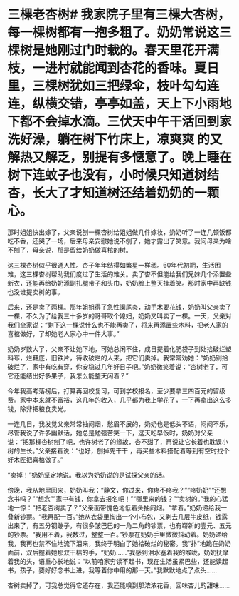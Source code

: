 # 三棵老杏树# 我家院子里有三棵大杏树，每一棵树都有一抱多粗了。奶奶常说这三棵树是她刚过门时栽的。春天里花开满枝，一进村就能闻到杏花的香味。夏日里，三棵树犹如三把绿伞，枝叶勾勾连连，纵横交错，亭亭如盖，天上下小雨地下都不会掉水滴。三伏天中午干活回到家洗好澡，躺在树下竹床上，凉爽爽 的又解热又解乏，别提有多惬意了。晚上睡在树下连蚊子也没有，小时候只知道树结杏，长大了才知道树还结着奶奶的一颗心。 

 那时姐姐快出嫁了，父亲说刨一棵杏树给姐姐做几件嫁妆，奶奶听了一连几顿饭都吃不香，还哭了一场，后来母亲安慰她说不刨了，她才露出了笑意。我问母亲为啥不刨了，母亲说，那是留给奶奶做喜棺的树。 

 这三棵杏树似乎很通人性。杏子年年结得如繁星一样稠。60年代初期，生活困难，这三棵杏树帮助我们度过了生活的难关。卖了杏不但能给我们兄妹几个添置些新衣，还能再给奶奶添副扎腿带子和头巾，奶奶脸上整天挂着笑。那时家中再缺钱也没谁提卖树的事。 

 后来，还是卖了两棵。那年姐姐得了急性阑尾炎，动手术要花钱，奶奶叫父亲卖了一棵，不久为了给我三十多岁的哥哥取个媳妇，奶奶又叫卖了一棵。一天，父亲对我们全家说：“剩下这一棵说什么也不能再卖了，将来再添置些木料，把老人家的喜棺做好，了却她老人家心中一件大事。” 

 奶奶岁数大了，父亲不让她下地，可她总闲不住，成日提着化肥袋子到处拾破烂塑料布，烂鞋底，旧铁片，待收破烂的人来，把它们卖掉。我常常劝她：“奶奶别拾破烂了，家中有吃有穿，你安稳过几年好日子吧。”奶奶微笑着说：“杏树老了，可它还能结出好多果子，我怎么能整天闲着？” 

 今年我高考落榜后，打算再回校复习，可到学校报名，至少要拿三四百元的留级费。家中本来就不富裕，这几年的收入，几乎都为我上学花了，一下再拿出这么多钱，除非把粮食卖光。 

 一连几日，我发觉父亲常常抽闷烟，愁眉不展的，奶奶也是低头不语，闷闷不乐，尽管我说了许多幽默话，她总是勉强苦笑一下，这天吃早饭时，奶奶对父亲说：“把那棵杏树刨了吧，也许树老了的缘故，杏不甜了，再说让它长着也耽误小树的生长。”父亲接着说：“也好，刨掉先干干 ，再买些木料搭配着等到有空时找个好木匠把喜棺做了。” 

 “卖掉！”奶奶坚定地说。我以为奶奶说的是试探父亲的话。 

 傍晚，我从地里回来，奶奶叫我：“静文，你过来，你疼不疼我？”“疼奶奶”“还想念书吗？”“想念””家中有钱，你拿去报名吧！”“哪里来的钱？”“卖树的。”我的心猛地一惊：“把老杏树卖了？”父亲面带愧色地低着头抽闷烟。“拿着。”奶奶递给我一叠新钞票。“我再配一百。”她从衣袋里掏出一个小布包，又剥去几层牛皮纸，钱露出来了，有五分钢蹦子，有很多皱巴巴的一角二角的钞票，也有崭新的壹元、五元的钞票。“我用不着，我数过，整整一百。”钞票在奶奶手里微微抖动着。奶奶递给我，我再也禁不住地流下泪来，我终于明白了她拾破烂的秘密。我“扑”地跪在奶奶面前，双后握着她那双干枯的手，“奶奶……”我感到泪水塞着我的喉咙，奶奶抚摩着我的头，语重心长地说：“以前咱家穷读不起书，现在生活虽紧巴些，还能读起书，孩子，要好好念书上进，我等着你中用的那一天。”我默默地点了点头…… 

 杏树卖掉了，可我总觉得它还存在，我还能嗅到那浓浓花香，回味杏儿的甜味……
  